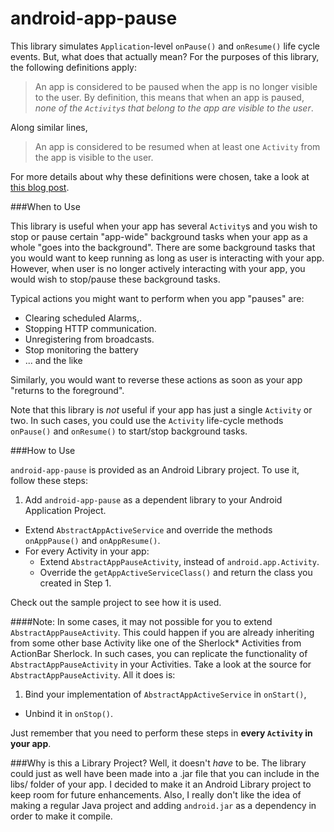 android-app-pause
=================

This library simulates `Application`-level `onPause()` and `onResume()` life cycle events. But, what does that actually mean? For the purposes of this library, the following definitions apply:

> An app is considered to be paused when the app is no longer visible to the user. By definition, this means that when an app is paused, _none of the `Activity`s that belong to the app are visible to the user_.

Along similar lines,

> An app is considered to be resumed when at least one `Activity` from the app is visible to the user.

For more details about why these definitions were chosen, take a look at [this blog post](http://curioustechizen.blogspot.in/2012/12/android-application-level-pause-and.html).


###When to Use

This library is useful when your app has several `Activity`s and you wish to stop or pause certain "app-wide" background tasks when your app as a whole "goes into the background". There are some background tasks that you would want to keep running as long as user is interacting with your app. However, when user is no longer actively interacting with your app, you would wish to stop/pause these background tasks. 

Typical actions you might want to perform when you app "pauses" are:
 
 - Clearing scheduled Alarms,.
 - Stopping HTTP communication. 
 - Unregistering from broadcasts.
 - Stop monitoring the battery
 -  ... and the like

Similarly, you would want to reverse these actions as soon as your app "returns to the foreground".

Note that this library is _not_ useful if your app has just a single `Activity` or two. In such cases, you could use the `Activity` life-cycle methods `onPause()` and `onResume()` to start/stop background tasks.

###How to Use

`android-app-pause` is provided as an Android Library project. To use it, follow these steps:

 1. Add `android-app-pause` as a dependent library to your Android Application Project.
 - Extend `AbstractAppActiveService` and override the methods `onAppPause()` and `onAppResume()`.
 - For every Activity in your app: 
   - Extend `AbstractAppPauseActivity`, instead of `android.app.Activity`. 
   - Override the `getAppActiveServiceClass()` and return the class you created in Step 1.

Check out the sample project to see how it is used.


####Note:
In some cases, it may not possible for you to extend `AbstractAppPauseActivity`. This could happen if you are already inheriting from some other base Activity like one of the Sherlock* Activities from ActionBar Sherlock. In such cases, you can replicate the functionality of `AbstractAppPauseActivity` in your Activities. Take a look at the source for `AbstractAppPauseActivity`. All it does is:

 1. Bind your implementation of `AbstractAppActiveService` in `onStart()`,
 - Unbind it in `onStop()`.

Just remember that you need to perform these steps in __every `Activity` in your app__.


###Why is this a Library Project?
Well, it doesn't _have_ to be. The library could just as well have been made into a .jar file that you can include in the libs/ folder of your app. I decided to make it an Android Library project to keep room for future enhancements. Also, I really don't like the idea of making a regular Java project and adding `android.jar` as a dependency in order to make it compile.

